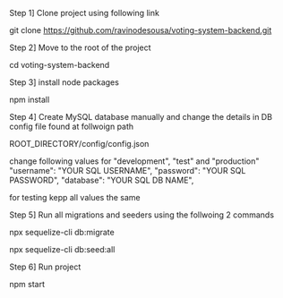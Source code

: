 Step 1] Clone project using following link

git clone https://github.com/ravinodesousa/voting-system-backend.git

Step 2] Move to the root of the project

cd voting-system-backend

Step 3] install node packages

npm install

Step 4] Create MySQL database manually and change the details in DB config file found at follwoign path

ROOT_DIRECTORY/config/config.json

change following values for "development", "test" and "production"
"username": "YOUR SQL USERNAME",
"password": "YOUR SQL PASSWORD",
"database": "YOUR SQL DB NAME",

for testing kepp all values the same

Step 5] Run all migrations and seeders using the follwoing 2 commands

npx sequelize-cli db:migrate

npx sequelize-cli db:seed:all

Step 6] Run project

npm start

